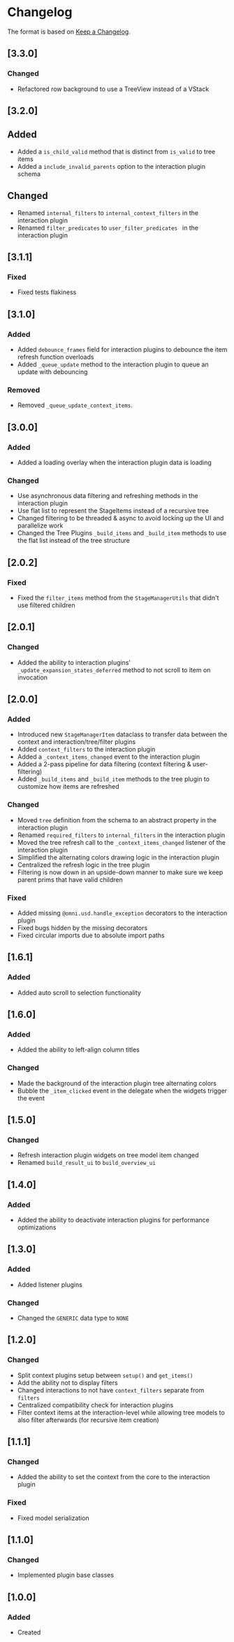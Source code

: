 # Changelog
The format is based on [Keep a Changelog](https://keepachangelog.com/en/1.0.0/).

## [3.3.0]
### Changed
- Refactored row background to use a TreeView instead of a VStack

## [3.2.0]
## Added
- Added a `is_child_valid` method that is distinct from `is_valid` to tree items
- Added a `include_invalid_parents` option to the interaction plugin schema

## Changed
- Renamed `internal_filters` to `internal_context_filters` in the interaction plugin
- Renamed `filter_predicates` to `user_filter_predicates ` in the interaction plugin

## [3.1.1]
### Fixed
- Fixed tests flakiness

## [3.1.0]
### Added
- Added `debounce_frames` field for interaction plugins to debounce the item refresh function overloads
- Added `_queue_update` method to the interaction plugin to queue an update with debouncing

### Removed
- Removed `_queue_update_context_items`.

## [3.0.0]
### Added
- Added a loading overlay when the interaction plugin data is loading

### Changed
- Use asynchronous data filtering and refreshing methods in the interaction plugin
- Use flat list to represent the StageItems instead of a recursive tree
- Changed filtering to be threaded & async to avoid locking up the UI and parallelize work
- Changed the Tree Plugins `_build_items` and `_build_item` methods to use the flat list instead of the tree structure

## [2.0.2]
### Fixed
- Fixed the `filter_items` method from the `StageManagerUtils` that didn't use filtered children

## [2.0.1]
### Changed
- Added the ability to interaction plugins' `_update_expansion_states_deferred` method to not scroll to item on invocation

## [2.0.0]
### Added
- Introduced new `StageManagerItem` dataclass to transfer data between the context and interaction/tree/filter plugins
- Added `context_filters` to the interaction plugin
- Added a `_context_items_changed` event to the interaction plugin
- Added a 2-pass pipeline for data filtering (context filtering & user-filtering)
- Added `_build_items` and `_build_item` methods to the tree plugin to customize how items are refreshed

### Changed
- Moved `tree` definition from the schema to an abstract property in the interaction plugin
- Renamed `required_filters` to `internal_filters` in the interaction plugin
- Moved the tree refresh call to the `_context_items_changed` listener of the interaction plugin
- Simplified the alternating colors drawing logic in the interaction plugin
- Centralized the refresh logic in the tree plugin
- Filtering is now down in an upside-down manner to make sure we keep parent prims that have valid children

### Fixed
- Added missing `@omni.usd.handle_exception` decorators to the interaction plugin
- Fixed bugs hidden by the missing decorators
- Fixed circular imports due to absolute import paths

## [1.6.1]
### Added
- Added auto scroll to selection functionality

## [1.6.0]
### Added
- Added the ability to left-align column titles

### Changed
- Made the background of the interaction plugin tree alternating colors
- Bubble the `_item_clicked` event in the delegate when the widgets trigger the event

## [1.5.0]
### Changed
- Refresh interaction plugin widgets on tree model item changed
- Renamed `build_result_ui` to `build_overview_ui`

## [1.4.0]
### Added
- Added the ability to deactivate interaction plugins for performance optimizations

## [1.3.0]
### Added
- Added listener plugins

### Changed
- Changed the `GENERIC` data type to `NONE`

## [1.2.0]
### Changed
- Split context plugins setup between `setup()` and `get_items()`
- Add the ability not to display filters
- Changed interactions to not have `context_filters` separate from `filters`
- Centralized compatibility check for interaction plugins
- Filter context items at the interaction-level while allowing tree models to also filter afterwards (for recursive item creation)

## [1.1.1]
### Changed
- Added the ability to set the context from the core to the interaction plugin

### Fixed
- Fixed model serialization

## [1.1.0]
### Changed
- Implemented plugin base classes

## [1.0.0]
### Added
- Created
